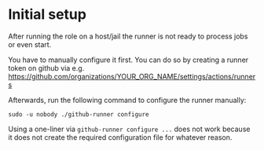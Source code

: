 # Initial setup

After running the role on a host/jail the runner is not ready to process jobs or
even start.

You have to manually configure it first. You can do so by creating a runner
token on github via e.g.
https://github.com/organizations/YOUR_ORG_NAME/settings/actions/runners

Afterwards, run the following command to configure the runner manually:

```
sudo -u nobody ./github-runner configure
```

Using a one-liner via `github-runner configure ...` does not work because it
does not create the required configuration file for whatever reason.
